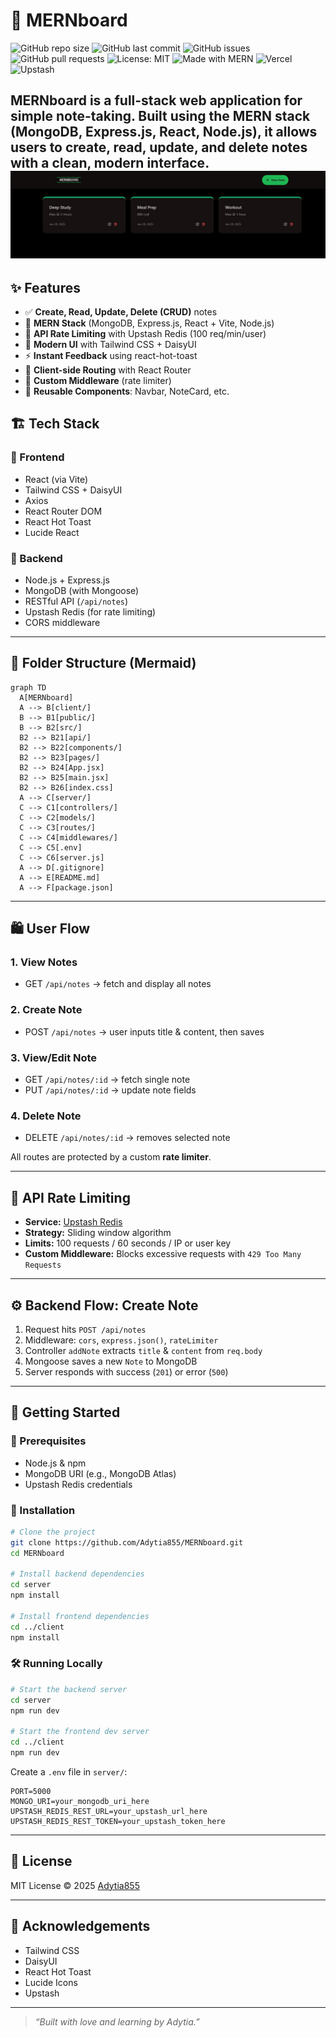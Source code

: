 # 📝 MERNboard
![GitHub repo size](https://img.shields.io/github/repo-size/Adytia855/MERNboard)
![GitHub last commit](https://img.shields.io/github/last-commit/Adytia855/MERNboard)
![GitHub issues](https://img.shields.io/github/issues/Adytia855/MERNboard)
![GitHub pull requests](https://img.shields.io/github/issues-pr/Adytia855/MERNboard)
![License: MIT](https://img.shields.io/github/license/Adytia855/MERNboard)
![Made with MERN](https://img.shields.io/badge/Stack-MERN-blueviolet)
![Vercel](https://img.shields.io/badge/Deployed-Vercel-black?logo=vercel)
![Upstash](https://img.shields.io/badge/API%20Rate%20Limit-Upstash%20Redis-red?logo=redis)

MERNboard is a full-stack web application for simple note-taking. Built using the **MERN** stack (MongoDB, Express.js, React, Node.js), it allows users to **create**, **read**, **update**, and **delete** notes with a clean, modern interface.
![UI Preview](client/public/preview.jpg)
---


## ✨ Features

- ✅ **Create, Read, Update, Delete (CRUD)** notes
- 🧠 **MERN Stack** (MongoDB, Express.js, React + Vite, Node.js)
- 🚦 **API Rate Limiting** with Upstash Redis (100 req/min/user)
- 🎨 **Modern UI** with Tailwind CSS + DaisyUI
- ⚡ **Instant Feedback** using react-hot-toast
- 🔀 **Client-side Routing** with React Router
- 🔐 **Custom Middleware** (rate limiter)
- 🔄 **Reusable Components**: Navbar, NoteCard, etc.


## 🏗️ Tech Stack

### 🔹 Frontend

- React (via Vite)
- Tailwind CSS + DaisyUI
- Axios
- React Router DOM
- React Hot Toast
- Lucide React

### 🔸 Backend

- Node.js + Express.js
- MongoDB (with Mongoose)
- RESTful API (`/api/notes`)
- Upstash Redis (for rate limiting)
- CORS middleware

---

## 🧱 Folder Structure (Mermaid)

```mermaid
graph TD
  A[MERNboard]
  A --> B[client/]
  B --> B1[public/]
  B --> B2[src/]
  B2 --> B21[api/]
  B2 --> B22[components/]
  B2 --> B23[pages/]
  B2 --> B24[App.jsx]
  B2 --> B25[main.jsx]
  B2 --> B26[index.css]
  A --> C[server/]
  C --> C1[controllers/]
  C --> C2[models/]
  C --> C3[routes/]
  C --> C4[middlewares/]
  C --> C5[.env]
  C --> C6[server.js]
  A --> D[.gitignore]
  A --> E[README.md]
  A --> F[package.json]
```

---

## 🛍️ User Flow

### 1. View Notes

- GET `/api/notes` → fetch and display all notes

### 2. Create Note

- POST `/api/notes` → user inputs title & content, then saves

### 3. View/Edit Note

- GET `/api/notes/:id` → fetch single note
- PUT `/api/notes/:id` → update note fields

### 4. Delete Note

- DELETE `/api/notes/:id` → removes selected note

All routes are protected by a custom **rate limiter**.

---

## 🚦 API Rate Limiting

- **Service:** [Upstash Redis](https://upstash.com/)
- **Strategy:** Sliding window algorithm
- **Limits:** 100 requests / 60 seconds / IP or user key
- **Custom Middleware:** Blocks excessive requests with `429 Too Many Requests`

---

## ⚙️ Backend Flow: Create Note

1. Request hits `POST /api/notes`
2. Middleware: `cors`, `express.json()`, `rateLimiter`
3. Controller `addNote` extracts `title` & `content` from `req.body`
4. Mongoose saves a new `Note` to MongoDB
5. Server responds with success (`201`) or error (`500`)

---

## 🚀 Getting Started

### 🔧 Prerequisites

- Node.js & npm
- MongoDB URI (e.g., MongoDB Atlas)
- Upstash Redis credentials

### 📅 Installation

```bash
# Clone the project
git clone https://github.com/Adytia855/MERNboard.git
cd MERNboard

# Install backend dependencies
cd server
npm install

# Install frontend dependencies
cd ../client
npm install
```

### 🛠️ Running Locally

```bash
# Start the backend server
cd server
npm run dev

# Start the frontend dev server
cd ../client
npm run dev
```

Create a `.env` file in `server/`:

```env
PORT=5000
MONGO_URI=your_mongodb_uri_here
UPSTASH_REDIS_REST_URL=your_upstash_url_here
UPSTASH_REDIS_REST_TOKEN=your_upstash_token_here
```

---

## 📜 License

MIT License © 2025 [Adytia855](https://github.com/Adytia855)

---

## 🙌 Acknowledgements

- Tailwind CSS
- DaisyUI
- React Hot Toast
- Lucide Icons
- Upstash

---

> *“Built with love and learning by Adytia.”*

